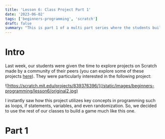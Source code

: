 ```yaml
---
title: 'Lesson 6: Class Project Part 1' 
date: '2023-06-02'
tags: ['beginners-programming', 'scratch']
draft: false
summary: "This is part 1 of a multi part series where the students build a game on Scratch of their choice!"
--- 
```


# Intro  

Last week, our students were given the time to explore projects on Scratch made by a community of their peers (you can explore some of these projects [here](https://scratch.mit.edu/explore/projects/all)). They were particularly interested in the following project:  

![https://scratch.mit.edu/projects/839376396/](/static/images/beginners-programming/lesson6/original2.jpg)

I instantly saw how this project utilizes key concepts in programming such as loops, if statements, variables, and even randomization. 
So, we decided to use the rest of our classes to build a game much like this one.  

# Part 1  

##  

